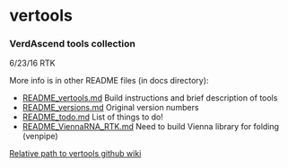 vertools
========

### VerdAscend tools collection

6/23/16 RTK

More info is in other README files (in docs directory):

* [README_vertools.md](docs/README_vertools.md) Build instructions and brief description of tools
* [README_versions.md](docs/README_versions.md) Original version numbers 
* [README_todo.md](docs/README_todo.md) List of things to do!
* [README_ViennaRNA_RTK.md](docs/README_ViennaRNA_RTK.md) Need to build Vienna library for folding (venpipe)

[Relative path to vertools github wiki](../../wiki)

